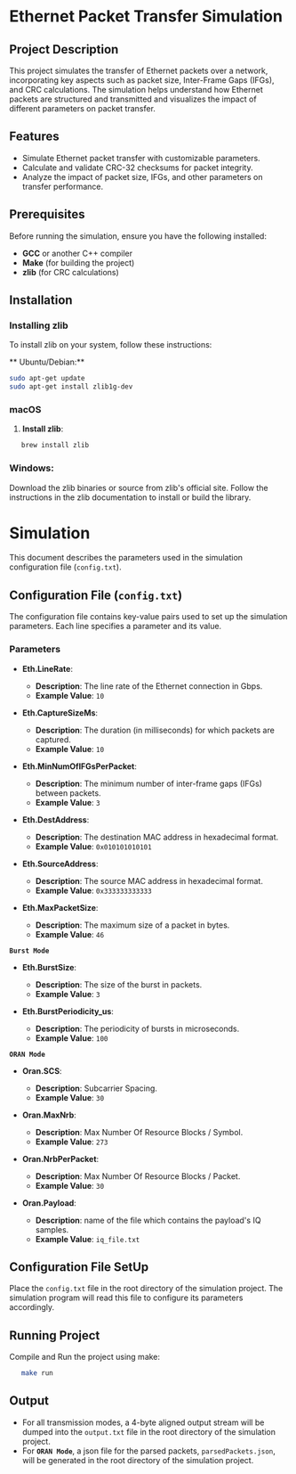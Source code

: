 # Ethernet Packet Transfer Simulation

## Project Description

This project simulates the transfer of Ethernet packets over a network, incorporating key aspects such as packet size, Inter-Frame Gaps (IFGs), and CRC calculations. The simulation helps understand how Ethernet packets are structured and transmitted and visualizes the impact of different parameters on packet transfer.

## Features

- Simulate Ethernet packet transfer with customizable parameters.
- Calculate and validate CRC-32 checksums for packet integrity.
- Analyze the impact of packet size, IFGs, and other parameters on transfer performance.

## Prerequisites

Before running the simulation, ensure you have the following installed:

- **GCC** or another C++ compiler
- **Make** (for building the project)
- **zlib** (for CRC calculations)

## Installation

### Installing zlib

To install zlib on your system, follow these instructions:

** Ubuntu/Debian:**

```bash
sudo apt-get update
sudo apt-get install zlib1g-dev
```

### macOS

1. **Install zlib**:  
```bash
   brew install zlib
```
### Windows:

Download the zlib binaries or source from zlib's official site.
Follow the instructions in the zlib documentation to install or build the library.

# Simulation

This document describes the parameters used in the simulation configuration file (`config.txt`).

## Configuration File (`config.txt`)

The configuration file contains key-value pairs used to set up the simulation parameters. Each line specifies a parameter and its value.

### Parameters

- **Eth.LineRate**: 
  - **Description**: The line rate of the Ethernet connection in Gbps.
  - **Example Value**: `10`

- **Eth.CaptureSizeMs**: 
  - **Description**: The duration (in milliseconds) for which packets are captured.
  - **Example Value**: `10`

- **Eth.MinNumOfIFGsPerPacket**: 
  - **Description**: The minimum number of inter-frame gaps (IFGs) between packets.
  - **Example Value**: `3`

- **Eth.DestAddress**: 
  - **Description**: The destination MAC address in hexadecimal format.
  - **Example Value**: `0x010101010101`

- **Eth.SourceAddress**: 
  - **Description**: The source MAC address in hexadecimal format.
  - **Example Value**: `0x333333333333`

- **Eth.MaxPacketSize**: 
  - **Description**: The maximum size of a packet in bytes.
  - **Example Value**: `46`
    
**`Burst Mode`**

- **Eth.BurstSize**: 
  - **Description**: The size of the burst in packets.
  - **Example Value**: `3`

- **Eth.BurstPeriodicity_us**: 
  - **Description**: The periodicity of bursts in microseconds.
  - **Example Value**: `100`
 
  

**`ORAN Mode`**

- **Oran.SCS**: 
  - **Description**: Subcarrier Spacing.
  - **Example Value**: `30`

- **Oran.MaxNrb**: 
  - **Description**: Max Number Of Resource Blocks / Symbol.
  - **Example Value**: `273`
 
- **Oran.NrbPerPacket**: 
  - **Description**: Max Number Of Resource Blocks / Packet.
  - **Example Value**: `30`

- **Oran.Payload**: 
  - **Description**: name of the file which contains the payload's IQ samples.
  - **Example Value**: `iq_file.txt`

## Configuration File SetUp
Place the `config.txt` file in the root directory of the simulation project. The simulation program will read this file to configure its parameters accordingly.

## Running Project
Compile and Run the project using make:
```bash
   make run
```

## Output
- For all transmission modes, a 4-byte aligned output stream will be dumped into the `output.txt` file in the root directory of the simulation project.
- For **`ORAN Mode`**, a json file for the parsed packets, `parsedPackets.json`, will be generated in the root directory of the simulation project.
